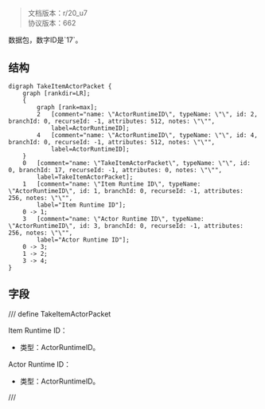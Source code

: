 # <!-- md:samp TakeItemActorPacket -->

> 文档版本：r/20_u7<br/>协议版本：662

<!-- md:samp TakeItemActorPacket -->数据包，数字ID是`17`。

## 结构

```viz
digraph TakeItemActorPacket {
	graph [rankdir=LR];
	{
		graph [rank=max];
		2	[comment="name: \"ActorRuntimeID\", typeName: \"\", id: 2, branchId: 0, recurseId: -1, attributes: 512, notes: \"\"",
			label=ActorRuntimeID];
		4	[comment="name: \"ActorRuntimeID\", typeName: \"\", id: 4, branchId: 0, recurseId: -1, attributes: 512, notes: \"\"",
			label=ActorRuntimeID];
	}
	0	[comment="name: \"TakeItemActorPacket\", typeName: \"\", id: 0, branchId: 17, recurseId: -1, attributes: 0, notes: \"\"",
		label=TakeItemActorPacket];
	1	[comment="name: \"Item Runtime ID\", typeName: \"ActorRuntimeID\", id: 1, branchId: 0, recurseId: -1, attributes: 256, notes: \"\"",
		label="Item Runtime ID"];
	0 -> 1;
	3	[comment="name: \"Actor Runtime ID\", typeName: \"ActorRuntimeID\", id: 3, branchId: 0, recurseId: -1, attributes: 256, notes: \"\"",
		label="Actor Runtime ID"];
	0 -> 3;
	1 -> 2;
	3 -> 4;
}

```

## 字段

/// define
TakeItemActorPacket

Item Runtime ID：[<!-- md:samp ActorRuntimeID -->](refs/protocols/types/actorruntimeid.md)

- 类型：ActorRuntimeID。

Actor Runtime ID：[<!-- md:samp ActorRuntimeID -->](refs/protocols/types/actorruntimeid.md)

- 类型：ActorRuntimeID。


///
